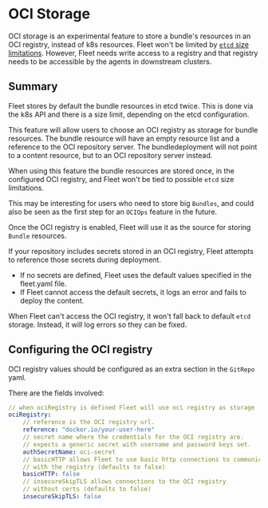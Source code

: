 # OCI Storage

OCI storage is an experimental feature to store a bundle's resources in an OCI registry, instead of k8s resources.
Fleet won't be limited by [`etcd` size limitations](https://etcd.io/docs/v3.4/dev-guide/limit/). However,
Fleet needs write access to a registry and that registry needs to be accessible by the agents in downstream clusters.

## Summary

Fleet stores by default the bundle resources in etcd twice. This is done via the k8s API and there is a size limit, depending on the etcd configuration.

This feature will allow users to choose an OCI registry as storage for bundle resources. The bundle resource will have an empty resource list and a reference to the OCI repository server. The bundledeployment will not point to a content resource, but to an OCI repository server instead.

When using this feature the bundle resources are stored once, in the configured OCI registry, and Fleet won't be tied to possible `etcd` size limitations.

This may be interesting for users who need to store big `Bundles`, and could also be seen as the first step for an `OCIOps` feature in the future.

Once the OCI registry is enabled, Fleet will use it as the source for storing `Bundle` resources.

If your repository includes secrets stored in an OCI registry, Fleet attempts to reference those secrets during deployment.

* If no secrets are defined, Fleet uses the default values specified in the fleet.yaml file.
* If Fleet cannot access the default secrets, it logs an error and fails to deploy the content.

When Fleet can't access the OCI registry, it won't fall back to default `etcd` storage. Instead, it will log errors so they can be fixed.

## Configuring the OCI registry

OCI registry values should be configured as an extra section in the `GitRepo` yaml.

There are the fields involved:

```yaml
// when ociRegistry is defined Fleet will use oci registry as storage
ociRegistry:
    // reference is the OCI registry url.
    reference: "docker.io/your-user-here"
    // secret name where the credentials for the OCI registry are.
    // expects a generic secret with username and password keys set.
    authSecretName: oci-secret
    // basicHTTP allows Fleet to use basic http connections to communicate
    // with the registry (defaults to false)
    basicHTTP: false
    // insecureSkipTLS allows connections to the OCI registry
    // without certs (defaults to false)
    insecureSkipTLS: false
```
